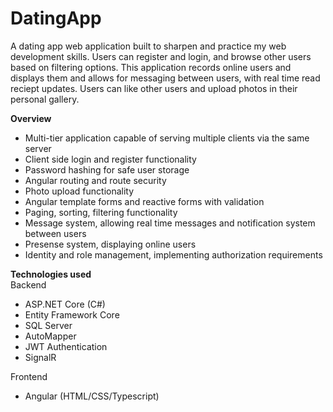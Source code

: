 # DatingApp

A dating app web application built to sharpen and practice my web development skills. Users can register and login, and browse other users based on filtering options.
This application records online users and displays them and allows for messaging between users, with real time read reciept updates. Users can like other users and
upload photos in their personal gallery.

**Overview**
- Multi-tier application capable of serving multiple clients via the same server
- Client side login and register functionality
- Password hashing for safe user storage
- Angular routing and route security
- Photo upload functionality
- Angular template forms and reactive forms with validation
- Paging, sorting, filtering functionality
- Message system, allowing real time messages and notification system between users
- Presense system, displaying online users
- Identity and role management, implementing authorization requirements

**Technologies used**<br/>
Backend
- ASP.NET Core (C#)
- Entity Framework Core
- SQL Server
- AutoMapper
- JWT Authentication
- SignalR

Frontend
- Angular (HTML/CSS/Typescript)
